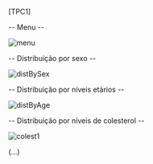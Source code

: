
[TPC1]

-- Menu --

![menu](https://user-images.githubusercontent.com/73347917/220181179-60ca3bd5-cb1a-4ce6-a85d-a354d76ec756.png)


-- Distribuição por sexo --

![distBySex](https://user-images.githubusercontent.com/73347917/220181227-70a7d62a-5450-443b-b7d3-1aa91eb6d50f.png)


-- Distribuição por níveis etários --

![distByAge](https://user-images.githubusercontent.com/73347917/220181269-21ab6174-8cc0-4f18-a605-6dbcc424cfd5.png)


-- Distribuição por níveis de colesterol --

![colest1](https://user-images.githubusercontent.com/73347917/220181316-04f8aa0c-cfcf-471a-8226-d95eecdbe41a.png)

(...)

